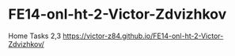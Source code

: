 # FE14-onl-ht-2-Victor-Zdvizhkov
Home Tasks 2,3
https://victor-z84.github.io/FE14-onl-ht-2-Victor-Zdvizhkov/
